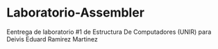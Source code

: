 # Laboratorio-Assembler
Eentrega de laboratorio #1 de Estructura De Computadores (UNIR) para Deivis Eduard Ramirez Martinez
